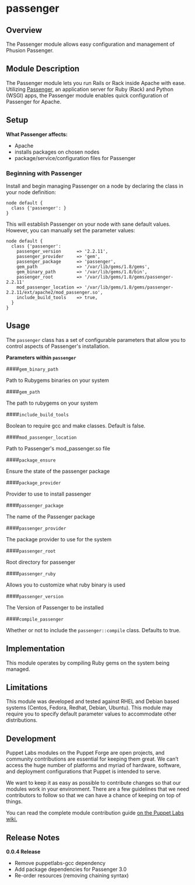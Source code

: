 passenger
=========

Overview
--------

The Passenger module allows easy configuration and management of Phusion Passenger.      

Module Description
-------------------

The Passenger module lets you run Rails or Rack inside Apache with ease. Utilizing [Passenger](http://www.modrails.com), an application server for Ruby (Rack) and Python (WSGI) apps, the Passenger module enables quick configuration of Passenger for Apache. 

Setup
-----

**What Passenger affects:**

* Apache
* installs packages on chosen nodes 
* package/service/configuration files for Passenger
	
### Beginning with Passenger	

Install and begin managing Passenger on a node by declaring the class in your node definition:

    node default {
      class {'passenger': }
    }

This will establish Passenger on your node with sane default values. However, you can manually set the parameter values:

    node default {
      class {'passenger':
        passenger_version      => '2.2.11',
        passenger_provider     => 'gem',
        passenger_package      => 'passenger',
        gem_path               => '/var/lib/gems/1.8/gems',
        gem_binary_path        => '/var/lib/gems/1.8/bin',
        passenger_root         => '/var/lib/gems/1.8/gems/passenger-2.2.11'
        mod_passenger_location => '/var/lib/gems/1.8/gems/passenger-2.2.11/ext/apache2/mod_passenger.so',
        include_build_tools    => true,
      }
    }
 
Usage
------

The `passenger` class has a set of configurable parameters that allow you to control aspects of Passenger's installation. 

**Parameters within `passenger`**

####`gem_binary_path`

Path to Rubygems binaries on your system

####`gem_path`

The path to rubygems on your system

####`include_build_tools`

Boolean to require gcc and make classes. Default is false.

####`mod_passenger_location`

Path to Passenger's mod_passenger.so file

####`package_ensure`

Ensure the state of the passenger package

####`package_provider`

Provider to use to install passenger

####`passenger_package`

The name of the Passenger package

####`passenger_provider`

The package provider to use for the system

####`passenger_root`

Root directory for passenger

####`passenger_ruby`

Allows you to customize what ruby binary is used

####`passenger_version`

The Version of Passenger to be installed

####`compile_passenger`

Whether or not to include the `passenger::compile` class. Defaults to true.

Implementation
---------------

This module operates by compiling Ruby gems on the system being managed. 

Limitations
------------

This module was developed and tested against RHEL and Debian based systems (Centos, Fedora, Redhat, Debian, Ubuntu). This module may require you to specify default parameter values to accommodate other distributions.

Development
------------

Puppet Labs modules on the Puppet Forge are open projects, and community contributions are essential for keeping them great. We can’t access the huge number of platforms and myriad of hardware, software, and deployment configurations that Puppet is intended to serve.

We want to keep it as easy as possible to contribute changes so that our modules work in your environment. There are a few guidelines that we need contributors to follow so that we can have a chance of keeping on top of things.

You can read the complete module contribution guide [on the Puppet Labs wiki.](http://projects.puppetlabs.com/projects/module-site/wiki/Module_contributing)

Release Notes
--------------

**0.0.4 Release**

* Remove puppetlabs-gcc dependency
* Add package dependencies for Passenger 3.0
* Re-order resources (removing chaining syntax)
